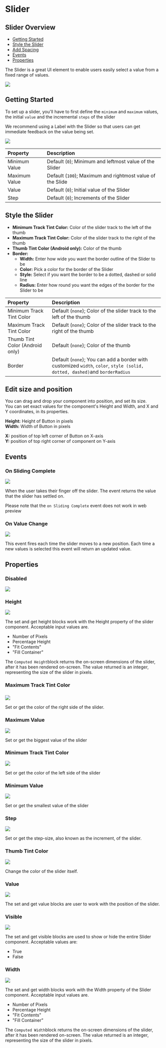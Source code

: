 # Slider

## Slider Overview

* [Getting Started](slider.md#getting-started)
* [Style the Slider](slider.md#style-the-slider)
* [Add Spacing](slider.md#add-spacing)
* [Events](slider.md#events) 
* [Properties](slider.md#properties)

The Slider is a great UI element to enable users easily select a value from a fixed range of values.

![](.gitbook/assets/slider-fig-2.png)

## 

## Getting Started

To set up a slider, you'll have to first define the `minimum` and `maximum` values, the initial `value` and the incremental `steps` of the slider

We recommend using a Label with the Slider so that users can get immediate feedback on the value being set.

![](.gitbook/assets/slider_change.png)

| Property | Description |
| :--- | :--- |
| Minimum Value | Default \(`0`\); Minimum and leftmost value of the Slider |
| Maximum Value | Default \(`100`\); Maximum and rightmost value of the Slide |
| Value | Default \(`0`\); Initial value of the Slider |
| Step | Default \(`0`\); Increments of the Slider |

## Style the Slider

* **Minimum Track Tint Color:** Color of the slider track to the left of the thumb
* **Maximum Track Tint Color:** Color of the slider track to the right of the thumb
* **Thumb Tint Color \(Android only\):** Color of the thumb
* **Border:** 
  * **Width:** Enter how wide you want the border outline of the Slider to be
  * **Color:** Pick a color for the border of the Slider
  * **Style:** Select if you want the border to be a dotted, dashed or solid line
  * **Radius:** Enter how round you want the edges of the border for the Slider to be

| Property | Description |
| :--- | :--- |
| Minimum Track Tint Color | Default \(`none`\); Color of the slider track to the left of the thumb |
| Maximum Track Tint Color | Default \(`none`\); Color of the slider track to the right of the thumb |
| Thumb Tint Color \(Android only\) | Default \(`none`\); Color of the thumb |
| Border | Default \(`none`\); You can add a border with customized `width`, `color`, `style (solid, dotted, dashed)`and `borderRadius` |

## Edit size and position

You can drag and drop your component into position, and set its size.   
You can set exact values for the component's Height and Width, and X and Y coordinates, in its properties.

**Height:** Height of Button in pixels  
**Width:** Width of Button in pixels

**X:** position of top left corner of Button on X-axis  
**Y:** position of top right corner of component on Y-axis

## Events 

### On Sliding Complete

![](.gitbook/assets/on_sliding_complete.png)

When the user takes their finger off the slider. The event returns the value that the slider has settled on.

Please note that the `on Sliding Complete`  event does not work in web preview

### On Value Change

![](.gitbook/assets/on_value_change.png)

This event fires each time the slider moves to a new position. Each time a new values is selected this event will return an updated value.

## Properties

### Disabled 

![](.gitbook/assets/disabled%20%282%29.png)

### Height 

![](.gitbook/assets/height%20%287%29.png)

The set and get height blocks work with the Height property of the slider component. Acceptable input values are. 

* Number of Pixels
* Percentage Height
* "Fit Contents"
* "Fill Container"

The `Computed Height`block returns the on-screen dimensions of the slider, after it has been rendered on-screen. The value returned is an integer, representing the size of the slider in pixels.

### Maximum Track Tint Color

###  

![](.gitbook/assets/max_track_tint_color.png)

Set or get the color of the right side of the slider.

### Maximum Value

![](.gitbook/assets/max_value.png)

Set or get the biggest value of the slider

### Minimum Track Tint Color 

![](.gitbook/assets/min_track_tint_color.png)

Set or get the color of the left side of the slider

### Minimum Value

![](.gitbook/assets/min_value.png)

Set or get the smallest value of the slider

### Step 

![](.gitbook/assets/step.png)

Set or get the step-size, also known as the increment, of the slider.

### Thumb Tint Color 

![](.gitbook/assets/thumb_tint_color%20%282%29.png)

Change the color of the slider itself.

### Value 

![](.gitbook/assets/value%20%281%29.png)

The set and get value blocks are user to work with the position of the slider.

### Visible 

![](.gitbook/assets/visible%20%2811%29.png)



The set and get visible blocks are used to show or hide the entire Slider component. Acceptable values are:

* True
* False

### Width

![](.gitbook/assets/width%20%287%29.png)

The set and get width blocks work with the Width property of the Slider component. Acceptable input values are. 

* Number of Pixels
* Percentage Height
* "Fit Contents"
* "Fill Container"

The `Computed Width`block returns the on-screen dimensions of the slider, after it has been rendered on-screen. The value returned is an integer, representing the size of the slider in pixels.

